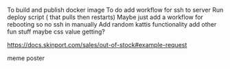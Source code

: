 To build and publish docker image
To do add workflow for ssh to server
Run deploy script ( that pulls then restarts)
Maybe just add a workflow for rebooting so no ssh in manually
Add random kattis functionality
add other fun stuff maybe css value getting?

https://docs.skinport.com/sales/out-of-stock#example-request

meme poster
